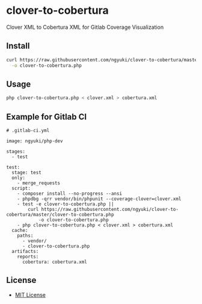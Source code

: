 # clover-to-cobertura

Clover XML to Cobertura XML for Gitlab Coverage Visualization

## Install

```sh
curl https://raw.githubusercontent.com/ngyuki/clover-to-cobertura/master/clover-to-cobertura.php \
  -o clover-to-cobertura.php
```

## Usage

```sh
php clover-to-cobertura.php < clover.xml > cobertura.xml
```

## Example for Gitlab CI

```
# .gitlab-ci.yml

image: ngyuki/php-dev

stages:
  - test

test:
  stage: test
  only:
    - merge_requests
  script:
    - composer install --no-progress --ansi
    - phpdbg -qrr vendor/bin/phpunit --coverage-clover=clover.xml
    - test -e clover-to-cobertura.php ||
        curl https://raw.githubusercontent.com/ngyuki/clover-to-cobertura/master/clover-to-cobertura.php
            -o clover-to-cobertura.php
    - php clover-to-cobertura.php < clover.xml > cobertura.xml
  cache:
    paths:
      - vendor/
      - clover-to-cobertura.php
  artifacts:
    reports:
      cobertura: cobertura.xml
```

## License

- [MIT License](http://www.opensource.org/licenses/mit-license.php)
